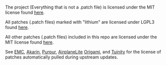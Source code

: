 The project (Everything that is not a .patch file) is licensed under the MIT license found [here](https://github.com/YatopiaMC/Yatopia/blob/ver/1.16.5/Licensing/MIT.md).

All patches (.patch files) marked with "lithium" are licensed under LGPL3 found [here](https://github.com/jellysquid3/lithium-fabric/blob/1.16.x/dev/LICENSE.txt).

All other patches (.patch files) included in this repo are licensed under the MIT license found [here](https://github.com/YatopiaMC/Yatopia/blob/ver/1.16.5/Licensing/MIT.md).

See [EMC](https://github.com/starlis/empirecraft/blob/master/README.md), [Akarin](https://github.com/Akarin-project/Akarin/blob/1.16.3/LICENSE.md), [Purpur](https://github.com/pl3xgaming/Purpur/blob/ver/1.16.5/LICENSE), [AirplaneLite](https://github.com/Technove/AirplaneLite/blob/master/PATCHES-LICENSE) [Origami](https://github.com/Minebench/Origami/blob/1.16/PATCHES-LICENSE), and [Tuinity](https://github.com/Spottedleaf/Tuinity/blob/master/PATCHES-LICENSE) for the license of patches automatically pulled during upstream updates.
